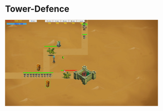 # Tower-Defence

<p align="center">
  <img src="https://github.com/Martyanovst/Tower-Defence/blob/master/images/screenshot.png" width="800" title="hover text">
</p>
